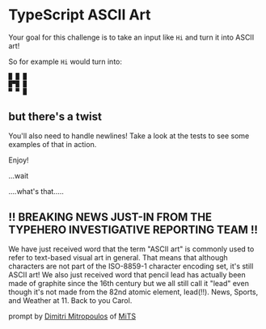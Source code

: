 # TypeScript ASCII Art

Your goal for this challenge is to take an input like `Hi` and turn it into ASCII art!

So for example `Hi` would turn into:

```txt
█ █ █
█▀█ █
▀ ▀ █
```

## but there's a twist

You'll also need to handle newlines! Take a look at the tests to see some examples of that in action.

Enjoy!

...wait

....what's that.....

## **!! BREAKING NEWS JUST-IN FROM THE TYPEHERO INVESTIGATIVE REPORTING TEAM !!**

We have just received word that the term "ASCII art" is commonly used to refer to text-based
visual art in general. That means that although characters are not part of the ISO-8859-1
character encoding set, it's still ASCII art! We also just received word that pencil lead has
actually been made of graphite since the 16th century but we all still call it "lead" even though
it's not made from the 82nd atomic element, lead(!!). News, Sports, and Weather at 11.
Back to you Carol.

prompt by [Dimitri Mitropoulos](https://github.com/dimitropoulos) of
[MiTS](https://www.youtube.com/@MichiganTypeScript)
